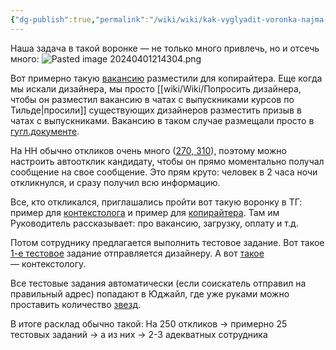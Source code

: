 ```yaml
---
{"dg-publish":true,"permalink":"/wiki/wiki/kak-vyglyadit-voronka-najma-dlya-poiska-dizajnera-ili-kopirajtera-primery-materialov/"}
---
```


Наша задача в такой воронке — не только много привлечь, но и отсечь много:
![Pasted image 20240401214304.png](/img/user/%D0%92%D0%BB%D0%BE%D0%B6%D0%B5%D0%BD%D0%B8%D1%8F/Pasted%20image%2020240401214304.png)

Вот примерно такую [вакансию](https://disk.yandex.ru/i/Pe7M1ICbgjjkyQ) разместили для копирайтера. Еще когда мы искали дизайнера, мы просто [[wiki/Wiki/Попросить дизайнера, чтобы он разместил вакансию в чатах с выпускниками курсов по Тильде\|просили]] существующих дизайнеров разместить призыв в чатах с выпускниками. Вакансию в таком случае размещали просто в [гугл.документе](https://docs.google.com/document/d/1ix14hIf5AOVH2X_btCkHdKx4nFvpXoMUDDxzhuLc6PQ/edit#heading=h.dqcui94mw8k5).

На HH обычно откликов очень много ([270, 310](https://disk.yandex.ru/i/0DiD_gZPgBYBeg)), поэтому можно настроить автоотклик кандидату, чтобы он прямо моментально получал сообщение на свое сообщение. Это прям круто: человек в 2 часа ночи откликнулся, и сразу получил всю информацию. 

Все, кто откликался, приглашались пройти вот такую воронку в ТГ: пример для [контекстолога](https://mnlp.cc/mini?domain=voronka2&id=2)  и пример для [копирайтера](https://mnlp.cc/mini?domain=voronka2&id=5).  Там им Руководитель рассказывает: про вакансию, загрузку, оплату и т.д.

Потом сотруднику предлагается выполнить тестовое задание. Вот такое [1-е тестовое](https://docs.google.com/document/d/1a3GPuIxMdMYL-ZwFn6HBX7qMiSZaIQIIyqoUS4xrBas/edit?usp=drivesdk) задание отправляется дизайнеру. А вот [такое](https://docs.google.com/document/d/1kG9D7X--kgilhtpieO609zR3TRyaiXgATMwPBnDReEA/edit#heading=h.8lt401d0mpn6) — контекстологу.

Все тестовые задания автоматически (если соискатель отправил на правильный адрес) попадают в Юджайл, где уже руками можно проставить количество [звезд](https://mnlp.cc/mini?domain=voronka2&id=5). 

В итоге расклад обычно такой:
На 250 откликов → примерно 25 тестовых заданий → а из них → 2-3 адекватных сотрудника